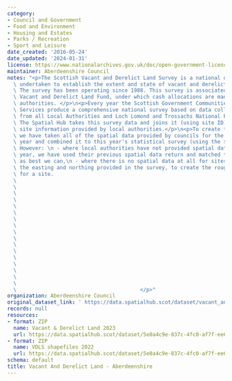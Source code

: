 ```yaml
---
category:
- Council and Government
- Food and Environment
- Housing and Estates
- Parks / Recreation
- Sport and Leisure
date_created: '2016-05-24'
date_updated: '2024-01-31'
license: https://www.nationalarchives.gov.uk/doc/open-government-licence/version/3/
maintainer: Aberdeenshire Council
notes: "<p>The Scottish Vacant and Derelict Land Survey is a national data collection\
  \ undertaken to establish the extent and state of vacant and derelict land in Scotland.\
  \ The survey has been operating since 1988. This survey is associated with the Scottish\
  \ Vacant and Derelict Land Fund, under which cash allocations are made to local\
  \ authorities. </p>\n<p>Every year the Scottish Government Communities Analytical\
  \ Services produce a comprehensive national survey based on data collected and processed\
  \ from all Local Authorities and Loch Lomond and Trossachs National Park Authority.\
  \ The Spatial Hub takes this survey data and joins it (using site ID) to the polygon\
  \ site information provided by local authorities.</p>\n<p>To create this dataset\
  \ we have taken all of the spatial data provided by councils for the current survey\
  \ year and combined it to this year's statistical survey (using the site reference).\
  \ However: \n - where local authorities have not provided spatial data for the current\
  \ year, we have used their previous spatial data return and matched the survey data\
  \ as best we can,\n - where there is no spatial data at all for sites we have buffered\
  \ the easting and northing provided in the survey, to create the rough polygon area\
  \ for a site.                                                                  \
  \                                                                              \
  \                                                                              \
  \                                                                              \
  \                                                                              \
  \                                                                              \
  \                                                                              \
  \                                                                              \
  \                                                                              \
  \                                                                              \
  \                                                                              \
  \                                                                              \
  \                                                                              \
  \                                                                              \
  \                                                                              \
  \                                                                              \
  \                                                                              \
  \                                                                              \
  \                                        </p>"
organization: Aberdeenshire Council
original_dataset_link: ' https://data.spatialhub.scot/dataset/vacant_and_derelict_land-as'
records: null
resources:
- format: ZIP
  name: Vacant & Derelict Land 2023
  url: https://data.spatialhub.scot/dataset/5e0a4c9e-837c-4fc0-af7f-ee684675cd29/resource/82289fbc-8287-4c54-950a-e502ecad87ac/download/vdl2023.zip
- format: ZIP
  name: VDLS shapefiles 2022
  url: https://data.spatialhub.scot/dataset/5e0a4c9e-837c-4fc0-af7f-ee684675cd29/resource/e3b07e26-75e7-464d-88bd-79198692c10f/download/aberdeenshire.zip
schema: default
title: Vacant And Derelict Land - Aberdeenshire
---
```

